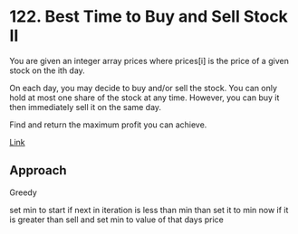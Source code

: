 # 122. Best Time to Buy and Sell Stock II

You are given an integer array prices where prices[i] is the price of a given stock on the ith day.

On each day, you may decide to buy and/or sell the stock. You can only hold at most one share of the stock at any time. However, you can buy it then immediately sell it on the same day.

Find and return the maximum profit you can achieve.

[Link](https://leetcode.com/problems/best-time-to-buy-and-sell-stock-ii/description/)

## Approach

Greedy

set min to start if next in iteration is less than min than set it to min now if it is greater than sell and set min to value of that days price